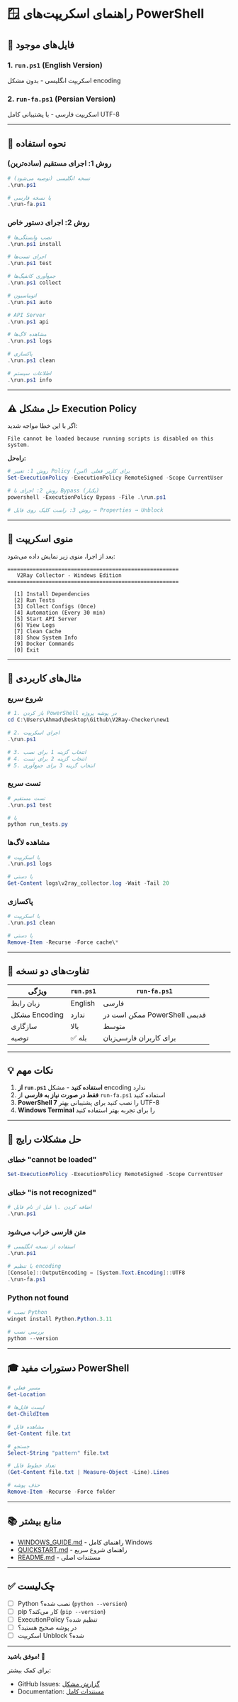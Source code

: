 # 🪟 راهنمای اسکریپت‌های PowerShell

## 📁 فایل‌های موجود

### 1. `run.ps1` (English Version)

اسکریپت انگلیسی - بدون مشکل encoding

### 2. `run-fa.ps1` (Persian Version)  

اسکریپت فارسی - با پشتیبانی کامل UTF-8

---

## 🚀 نحوه استفاده

### روش 1: اجرای مستقیم (ساده‌ترین)

```powershell
# نسخه انگلیسی (توصیه می‌شود)
.\run.ps1

# یا نسخه فارسی
.\run-fa.ps1
```

### روش 2: اجرای دستور خاص

```powershell
# نصب وابستگی‌ها
.\run.ps1 install

# اجرای تست‌ها
.\run.ps1 test

# جمع‌آوری کانفیگ‌ها
.\run.ps1 collect

# اتوماسیون
.\run.ps1 auto

# API Server
.\run.ps1 api

# مشاهده لاگ‌ها
.\run.ps1 logs

# پاکسازی
.\run.ps1 clean

# اطلاعات سیستم
.\run.ps1 info
```

---

## ⚠️ حل مشکل Execution Policy

اگر با این خطا مواجه شدید:

```
File cannot be loaded because running scripts is disabled on this system.
```

**راه‌حل:**

```powershell
# روش 1: تغییر Policy برای کاربر فعلی (امن)
Set-ExecutionPolicy -ExecutionPolicy RemoteSigned -Scope CurrentUser

# روش 2: اجرای با Bypass (یکبار)
powershell -ExecutionPolicy Bypass -File .\run.ps1

# روش 3: راست کلیک روی فایل → Properties → Unblock
```

---

## 🎯 منوی اسکریپت

بعد از اجرا، منوی زیر نمایش داده می‌شود:

```
======================================================
   V2Ray Collector - Windows Edition
======================================================

  [1] Install Dependencies
  [2] Run Tests
  [3] Collect Configs (Once)
  [4] Automation (Every 30 min)
  [5] Start API Server
  [6] View Logs
  [7] Clean Cache
  [8] Show System Info
  [9] Docker Commands
  [0] Exit
```

---

## 📝 مثال‌های کاربردی

### شروع سریع

```powershell
# 1. باز کردن PowerShell در پوشه پروژه
cd C:\Users\Ahmad\Desktop\Github\V2Ray-Checker\new1

# 2. اجرای اسکریپت
.\run.ps1

# 3. انتخاب گزینه 1 برای نصب
# 4. انتخاب گزینه 2 برای تست
# 5. انتخاب گزینه 3 برای جمع‌آوری
```

### تست سریع

```powershell
# تست مستقیم
.\run.ps1 test

# یا
python run_tests.py
```

### مشاهده لاگ‌ها

```powershell
# با اسکریپت
.\run.ps1 logs

# یا دستی
Get-Content logs\v2ray_collector.log -Wait -Tail 20
```

### پاکسازی

```powershell
# با اسکریپت
.\run.ps1 clean

# یا دستی
Remove-Item -Recurse -Force cache\*
```

---

## 🔧 تفاوت‌های دو نسخه

| ویژگی | `run.ps1` | `run-fa.ps1` |
|-------|-----------|-------------|
| زبان رابط | English | فارسی |
| مشکل Encoding | ندارد | ممکن است در PowerShell قدیمی |
| سازگاری | بالا | متوسط |
| توصیه | ✅ بله | برای کاربران فارسی‌زبان |

---

## 💡 نکات مهم

1. **از `run.ps1` استفاده کنید** - مشکل encoding ندارد
2. **فقط در صورت نیاز به فارسی** از `run-fa.ps1` استفاده کنید
3. **PowerShell 7** را نصب کنید برای پشتیبانی بهتر UTF-8
4. **Windows Terminal** را برای تجربه بهتر استفاده کنید

---

## 🐛 حل مشکلات رایج

### خطای "cannot be loaded"

```powershell
Set-ExecutionPolicy -ExecutionPolicy RemoteSigned -Scope CurrentUser
```

### خطای "is not recognized"

```powershell
# اضافه کردن .\ قبل از نام فایل
.\run.ps1
```

### متن فارسی خراب می‌شود

```powershell
# استفاده از نسخه انگلیسی
.\run.ps1

# یا تنظیم encoding
[Console]::OutputEncoding = [System.Text.Encoding]::UTF8
.\run-fa.ps1
```

### Python not found

```powershell
# نصب Python
winget install Python.Python.3.11

# بررسی نصب
python --version
```

---

## 🎓 دستورات مفید PowerShell

```powershell
# مسیر فعلی
Get-Location

# لیست فایل‌ها
Get-ChildItem

# مشاهده فایل
Get-Content file.txt

# جستجو
Select-String "pattern" file.txt

# تعداد خطوط فایل
(Get-Content file.txt | Measure-Object -Line).Lines

# حذف پوشه
Remove-Item -Recurse -Force folder
```

---

## 📚 منابع بیشتر

- [WINDOWS_GUIDE.md](WINDOWS_GUIDE.md) - راهنمای کامل Windows
- [QUICKSTART.md](QUICKSTART.md) - راهنمای شروع سریع
- [README.md](README.md) - مستندات اصلی

---

## ✅ چک‌لیست

- [ ] Python نصب شده؟ (`python --version`)
- [ ] pip کار می‌کند؟ (`pip --version`)
- [ ] ExecutionPolicy تنظیم شده؟
- [ ] در پوشه صحیح هستید؟
- [ ] اسکریپت Unblock شده؟

---

**موفق باشید! 🎉**

برای کمک بیشتر:

- GitHub Issues: [گزارش مشکل](https://github.com/AhmadAkd/V2Ray_Collector/issues)
- Documentation: [مستندات کامل](docs/)
